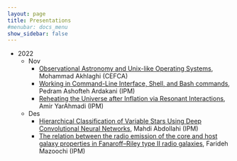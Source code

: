 ```yaml
---
layout: page
title: Presentations
#menubar: docs_menu
show_sidebar: false
---
```


- 2022
  - Nov
    - [Observational Astronomy and Unix-like Operating Systems](/presentations/2022/Observational_Astronomy_and_Unix-like_Operating_Systems), Mohammad Akhlaghi (CEFCA)
    - [Working in Command-Line Interface, Shell, and Bash commands](/presentations/2022/Working_in_Command-Line_Interface), Pedram Ashofteh Ardakani (IPM)
    - [Reheating the Universe after Inflation via Resonant Interactions](/presentations/2022/Reheating_the_Universe_after_Inflation_via_Resonant_Interactions), Amir YarAhmadi (IPM)
  - Des
    - [Hierarchical Classification of Variable Stars Using Deep Convolutional Neural Networks](/presentations/2022/12-13_Mahdi_Abdollahi), Mahdi Abdollahi (IPM)
    - [The relation between the radio emission of the core and host galaxy properties in Fanaroff–Riley type II radio galaxies](/presentations/2022/12-20_Farideh_Mazoochi), Farideh Mazoochi (IPM)

